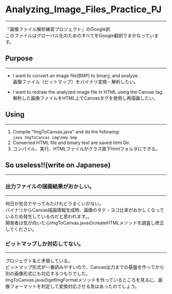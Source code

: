 # Analyzing_Image_Files_Practice_PJ
***
『画像ファイル解析練習プロジェクト』のGoogle訳  
このファイルはグローバル化のためのすべてをGoogle翻訳でまかなっています。

## Purpose
***
- I want to convert an image file(BMP) to binary, and analyze.  
画像ファイル（ビットマップ）をバイナリ変換・解析したい。
  
- I want to redraw the analyzed image file in HTML using the Canvas tag.  
解析した画像ファイルをHTML上でCanvasタグを使用し再描画したい。

## Using
***
1. Compile "ImgToCanvas.java" and do the following:  
```java ImgToCanvas img\bmp.bmp```  
1. Converted HTML file and binary text are saved html Dir.
1. コンパイル、実行、HTMLファイルがクラス直下htmlフォルダにできる。

## So useless!!(write on Japanese)
***
### 出力ファイルの描画結果がおかしい。
---
何日か気合でやってみたけれどうまくいかない。  
バイナリからCanvas描画情報生成時、画像のタテ・ヨコ比率がおかしくなっているため発生しているのだと思われます。。  
開発者は気が向いたらImgToCanvas.javaのcreateHTMLメソッドを調査し修正してください。

### ビットマップしか対応してない。
---
プロジェクト名と矛盾している。  
ビットマップ形式が一番読みやすいので、Canvas出力までの基盤を作ってから別の画像形式にも対応するつもりでした。  
ImgToCanvas.javaのgetImgFormatメソッドを作っているところを見るに、画像フォーマットを判定して変換対応させる気はあったのでしょう。

